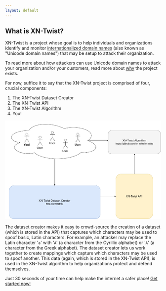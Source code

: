 ```yaml
---
layout: default
---
```


## What is XN-Twist?

XN-Twist is a project whose goal is to help individuals and organizations identify and monitor [internationalized domain names](https://wikipedia.org/wiki/Internationalized_domain_name) (also known as "Unicode domain names") that may be setup to attack their organization.

To read more about how attackers can use Unicode domain names to attack your organization and/or your customers, read more about [why](why) the project exists.

For now, suffice it to say that the XN-Twist project is comprised of four, crucial components:

1. The  XN-Twist Dataset Creator
2. The XN-Twist API
3. The XN-Twist Algorithm
4. You!

![XN-Twist Outline](xn-twist.png)

The dataset creator makes it easy to crowd-source the creation of a dataset (which is stored in the API) that captures which characters may be used to spoof basic, Latin characters. For example, an attacker may replace the Latin character '`a`' with '`А`' (a character from the Cyrillic alphabet) or '`Α`' (a character from the Greek alphabet). The dataset creator lets us work together to create mappings which capture which characters may be used to spoof another. This data (again, which is stored in the XN-Twist API), is used in the XN-Twist algorithm to help organizations protect and defend themselves.

Just 30 seconds of your time can help make the internet a safer place! [Get started now!](https://xntwist.hightower.space)
